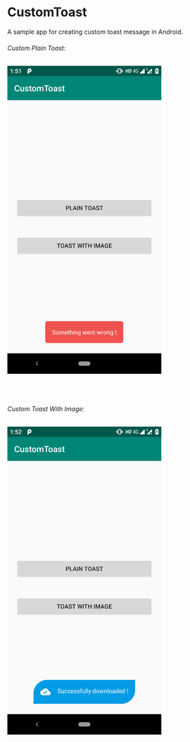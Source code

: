 # CustomToast

A sample app for creating custom toast message in Android.


###### Custom Plain Toast:
<p align="left">
  <img src="https://github.com/deepshooter/CustomToast/blob/master/screenshots/screen1.png" width="350"/>
</p><br /><br />



###### Custom Toast With Image:
<p align="left">
  <img src="https://github.com/deepshooter/CustomToast/blob/master/screenshots/screen2.png" width="350"/>
</p>
